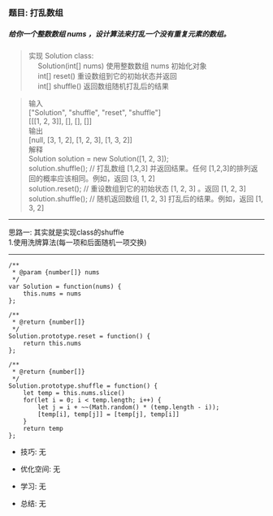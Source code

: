 
### 题目: 打乱数组
##### 给你一个整数数组 nums ，设计算法来打乱一个没有重复元素的数组。
> 实现 Solution class:  
> &emsp; Solution(int[] nums) 使用整数数组 nums 初始化对象  
> &emsp; int[] reset() 重设数组到它的初始状态并返回  
> &emsp; int[] shuffle() 返回数组随机打乱后的结果  
      
      
> 输入  
  ["Solution", "shuffle", "reset", "shuffle"]  
  [[[1, 2, 3]], [], [], []]  
  输出  
  [null, [3, 1, 2], [1, 2, 3], [1, 3, 2]]  
> 解释  
  Solution solution = new Solution([1, 2, 3]);  
  solution.shuffle();    // 打乱数组 [1,2,3] 并返回结果。任何 [1,2,3]的排列返回的概率应该相同。例如，返回 [3, 1, 2]  
  solution.reset();      // 重设数组到它的初始状态 [1, 2, 3] 。返回 [1, 2, 3]  
  solution.shuffle();    // 随机返回数组 [1, 2, 3] 打乱后的结果。例如，返回 [1, 3, 2]  
  

---

思路一: 其实就是实现class的shuffle  
1.使用洗牌算法(每一项和后面随机一项交换)

---

```
/**
 * @param {number[]} nums
 */
var Solution = function(nums) {
    this.nums = nums
};

/**
 * @return {number[]}
 */
Solution.prototype.reset = function() {
    return this.nums
};

/**
 * @return {number[]}
 */
Solution.prototype.shuffle = function() {
    let temp = this.nums.slice()
    for(let i = 0; i < temp.length; i++) {
        let j = i + ~~(Math.random() * (temp.length - i));
        [temp[i], temp[j]] = [temp[j], temp[i]]
    }
    return temp
};
```

* 技巧: 无 

* 优化空间: 无

* 学习:  无

* 总结: 无
